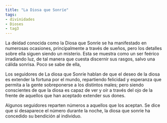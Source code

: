 ```yaml
---
title: "La Diosa que Sonríe"
tags:
- divinidades
- Dioses
- tag3
---
```

La deidad conocida como la Diosa que Sonríe se ha manifestado en numerosas ocasiones, principalmente a través de sueños, pero los detalles sobre ella siguen siendo un misterio. Esta se muestra como un ser feérico irradiando luz, de tal manera que cuesta discernir sus rasgos, salvo una cálida sonrisa. Poco se sabe de ella,

Los seguidores de La diosa que Sonríe hablan de que el deseo de la diosa es extender la fortuna por el mundo, repartiendo felicidad y esperanza que permita a la gente sobreponerse a los distintos males; pero siendo conscientes de que la diosa es capaz de ver y oír a través del ojo de la frente de aquellos que han aceptado extender sus dones.

Algunos seguidores reparten números a aquellos que los aceptan. Se dice que si desaparece el número durante la noche, la diosa que sonríe ha concedido su bendición al individuo.